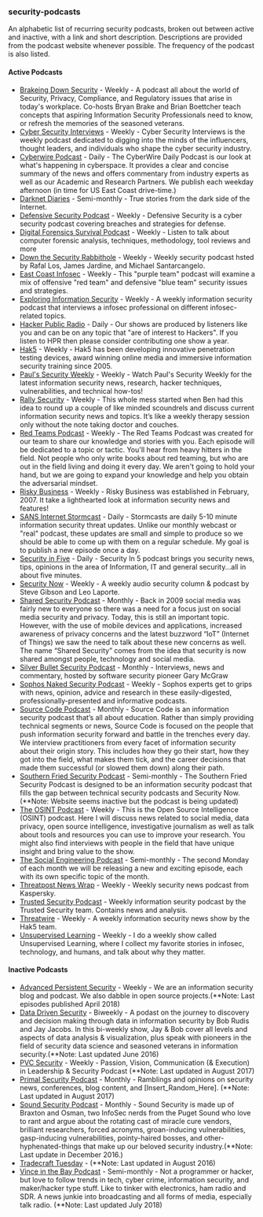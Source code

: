 ### security-podcasts
An alphabetic list of recurring security podcasts, broken out between active and inactive, with a link and short description. Descriptions are provided from the podcast website whenever possible. The frequency of the podcast is also listed.

#### Active Podcasts

- [Brakeing Down Security](http://www.brakeingsecurity.com/) - Weekly - A podcast all about the world of Security, Privacy, Compliance, and Regulatory issues that arise in today's workplace. Co-hosts Bryan Brake and Brian Boettcher teach concepts that aspiring Information Security Professionals need to know, or refresh the memories of the seasoned veterans.
- [Cyber Security Interviews](https://cybersecurityinterviews.com/) - Weekly - Cyber Security Interviews is the weekly podcast dedicated to digging into the minds of the influencers, thought leaders, and individuals who shape the cyber security industry.
- [Cyberwire Podcast](https://thecyberwire.com/podcasts/) - Daily - The CyberWire Daily Podcast is our look at what's happening in cyberspace. It provides a clear and concise summary of the news and offers commentary from industry experts as well as our Academic and Research Partners. We publish each weekday afternoon (in time for US East Coast drive-time.)
- [Darknet Diaries](https://darknetdiaries.com/) - Semi-monthly - True stories from the dark side of the Internet.
- [Defensive Security Podcast](http://www.defensivesecurity.org/) - Weekly - Defensive Security is a cyber security podcast covering breaches and strategies for defense.
- [Digital Forensics Survival Podcast](http://digitalforensicsurvivalpodcast.com/) - Weekly - Listen to talk about computer forensic analysis, techniques, methodology, tool reviews and more
- [Down the Security Rabbithole](http://podcast.wh1t3rabbit.net/) - Weekly - Weekly security podcast hsted by Rafal Los, James Jardine, and Michael Santarcangelo.
- [East Coast Infosec](https://eastcoastinfosec.ca/) - Weekly - This "purple team" podcast will examine a mix of offensive "red team" and defensive "blue team" security issues and strategies.
- [Exploring Information Security](http://www.timothydeblock.com/eis/) - Weekly - A weekly information security podcast that interviews a infosec professional on different infosec-related topics.
- [Hacker Public Radio](http://hackerpublicradio.org/) - Daily - Our shows are produced by listeners like you and can be on any topic that "are of interest to Hackers". If you listen to HPR then please consider contributing one show a year.
- [Hak5](https://www.hak5.org/) - Weekly - Hak5 has been developing innovative penetration testing devices, award winning online media and immersive information security training since 2005.
- [Paul's Security Weekly](http://securityweekly.com/) - Weekly - Watch Paul's Security Weekly for the latest information security news, research, hacker techniques, vulnerabilities, and technical how-tos!
- [Rally Security](https://rallysecurity.com/) - Weekly - This whole mess started when Ben had this idea to round up a couple of like minded scoundrels and discuss current information security news and topics. It’s like a weekly therapy session only without the note taking doctor and couches.
- [Red Teams Podcast](https://redteams.net/podcast/) - Weekly - The Red Teams Podcast was created for our team to share our knowledge and stories with you. Each episode will be dedicated to a topic or tactic. You'll hear from heavy hitters in the field. Not people who only write books about red teaming, but who are out in the field living and doing it every day. We aren't going to hold your hand, but we are going to expand your knowledge and help you obtain the adversarial mindset.
- [Risky Business](http://risky.biz/) - Weekly - Risky Business was established in February, 2007. It take a lighthearted look at information security news and features!
- [SANS Internet Stormcast](https://isc.sans.edu/podcast.html) - Daily - Stormcasts are daily 5-10 minute information security threat updates. Unlike our monthly webcast or "real" podcast, these updates are small and simple to produce so we should be able to come up with them on a regular schedule. My goal is to publish a new episode once a day.
- [Security in Five](https://securityinfive.libsyn.com/) - Daily - Security In 5 podcast brings you security news, tips, opinions in the area of Information, IT and general security...all in about five minutes. 
- [Security Now](https://www.grc.com/securitynow.htm) - Weekly - A weekly audio security column & podcast by Steve Gibson and Leo Laporte.
- [Shared Security Podcast](http://sharedsecurity.net/podcast-episodes/) - Monthly - Back in 2009 social media was fairly new to everyone so there was a need for a focus just on social media security and privacy.  Today, this is still an important topic. However, with the use of mobile devices and applications, increased awareness of privacy concerns and the latest buzzword “IoT” (Internet of Things) we saw the need to talk about these new concerns as well.  The name “Shared Security” comes from the idea that security is now shared amongst people, technology and social media.
- [Silver Bullet Security Podcast](https://www.garymcgraw.com/technology/silver-bullet-podcast/) - Monthly - Interviews, news and commentary, hosted by software security pioneer Gary McGraw
- [Sophos Naked Security Podcast](https://www.sophos.com/en-us/company/podcasts.aspx) - Weekly - Sophos experts get to grips with news, opinion, advice and research in these easily-digested, professionally-presented and informative podcasts.
- [Source Code Podcast](http://chrissanders.org/podcast/) - Monthly - Source Code is an information security podcast that’s all about education. Rather than simply providing technical segments or news, Source Code is focused on the people that push information security forward and battle in the trenches every day. We interview practitioners from every facet of information security about their origin story. This includes how they go their start, how they got into the field, what makes them tick, and the career decisions that made them successful (or slowed them down) along their path.
- [Southern Fried Security Podcast](http://www.southernfriedsecurity.com/) - Semi-monthly - The Southern Fried Security Podcast is designed to be an information security podcast that fills the gap between technical security podcasts and Security Now. (\*\*Note: Website seems inactive but the podcast is being updated)
- [The OSINT Podcast](http://osintpodcast.com/) - Weekly - This is the Open Source Intelligence (OSINT) podcast. Here I will discuss news related to social media, data privacy, open source intelligence, investigative journalism as well as talk about tools and resources you can use to improve your research. You might also find interviews with people in the field that have unique insight and bring value to the show.
- [The Social Engineering Podcast](http://www.social-engineer.org/category/podcast/) - Semi-monthly - The second Monday of each month we will be releasing a new and exciting episode, each with its own specific topic of the month.
- [Threatpost News Wrap](https://threatpost.com/category/podcasts/) - Weekly - Weekly security news podcast from Kaspersky.
- [Trusted Security Podcast](https://www.trustedsec.com/category/trustedsec-security-podcast/) - Weekly information seurity podcast by the Trusted Security team. Contains news and analysis.
- [Threatwire](http://www.hak5.org/category/episodes/threatwire) - Weekly - A weekly information security news show by the Hak5 team. 
- [Unsupervised Learning](https://danielmiessler.com/podcast/) - Weekly - I do a weekly show called Unsupervised Learning, where I collect my favorite stories in infosec, technology, and humans, and talk about why they matter. 
 

#### Inactive Podcasts
- [Advanced Persistent Security](https://advancedpersistentsecurity.net/) - Weekly - We are an information security blog and podcast. We also dabble in open source projects.(\*\*Note: Last episodes published April 2018)
- [Data Driven Security](http://datadrivensecurity.info/podcast/) - Biweekly - A podast on the journey to discovery and decision making through data in information security by Bob Rudis and Jay Jacobs. In this bi-weekly show, Jay & Bob cover all levels and aspects of data analysis & visualization, plus speak with pioneers in the field of security data science and seasoned veterans in information security.(\*\*Note: Last updated June 2016)
- [PVC Security](http://www.pvcsec.com/) - Weekly - Passion, Vision, Communication (& Execution) in Leadership & Security Podcast (\*\*Note: Last updated in August 2017)
- [Primal Security Podcast](http://www.primalsecurity.net/podcasts/) - Monthly - Ramblings and opinions on security news, conferences, blog content, and [Insert_Random_Here]. (\*\*Note: Last updated in August 2017)
- [Sound Security Podcast](https://soundsecurity.io/) - Monthly - Sound Security is made up of Braxton and Osman, two InfoSec nerds from the Puget Sound who love to rant and argue about the rotating cast of miracle cure vendors, brilliant researchers, forced acronyms, groan-inducing vulnerabilities, gasp-inducing vulnerabilities, pointy-haired bosses, and other-hyphenated-things that make up our beloved security industry.(\*\*Note: Last update in December 2016.)
- [Tradecraft Tuesday](https://www.youtube.com/channel/UC1UTMpeR_FnmvXxcIhw443g) - (\*\*Note: Last updated in August 2016)
- [Vince in the Bay Podcast](https://vinceinthebay.com/) - Semi-monthly - Not a programmer or hacker, but love to follow trends in tech, cyber crime, information security, and maker/hacker type stuff. Like to tinker with electronics, ham radio and SDR. A news junkie into broadcasting and all forms of media, especially talk radio. (\*\*Note: Last updated July 2018)

